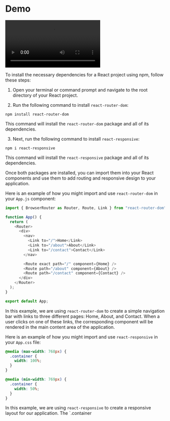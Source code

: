 # Demo

<video>
    <source src="./src/assets/Swiggy _ Vaibhav Saroj.mp4" type="video/mp4"/>
</video>


 To install the necessary dependencies for a React project using npm, follow these steps:

1. Open your terminal or command prompt and navigate to the root directory of your React project.

2. Run the following command to install `react-router-dom`:

```
npm install react-router-dom
```

This command will install the `react-router-dom` package and all of its dependencies.

3. Next, run the following command to install `react-responsive`:

```
npm i react-responsive
```

This command will install the `react-responsive` package and all of its dependencies.

Once both packages are installed, you can import them into your React components and use them to add routing and responsive design to your application.

Here is an example of how you might import and use `react-router-dom` in your `App.js` component:

```javascript
import { BrowserRouter as Router, Route, Link } from "react-router-dom";

function App() {
  return (
    <Router>
      <div>
        <nav>
          <Link to="/">Home</Link>
          <Link to="/about">About</Link>
          <Link to="/contact">Contact</Link>
        </nav>

        <Route exact path="/" component={Home} />
        <Route path="/about" component={About} />
        <Route path="/contact" component={Contact} />
      </div>
    </Router>
  );
}

export default App;
```

In this example, we are using `react-router-dom` to create a simple navigation bar with links to three different pages: Home, About, and Contact. When a user clicks on one of these links, the corresponding component will be rendered in the main content area of the application.

Here is an example of how you might import and use `react-responsive` in your `App.css` file:

```css
@media (max-width: 768px) {
  .container {
    width: 100%;
  }
}

@media (min-width: 769px) {
  .container {
    width: 50%;
  }
}
```

In this example, we are using `react-responsive` to create a responsive layout for our application. The `.container



